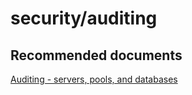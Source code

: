 <properties
	pageTitle="security/auditing"
	description="security/auditing"
	service="microsoft.sql"
	resource="servers"
	authors="emlisa"
	displayOrder=""
	selfHelpType="generic"
	supportTopicIds="32574327"
	productPesIds="13491"
	cloudEnvironments="public"
/>

# security/auditing

## **Recommended documents**

[Auditing - servers, pools, and databases](https://docs.microsoft.com/azure/sql-database/sql-database-auditing/)